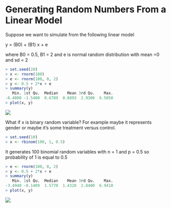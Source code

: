 # Generating Random Numbers From a Linear Model

Suppose we want to simulate from the following linear model

y = (B0) + (B1) x + e

where B0 = 0.5, B1 = 2
and e is normal random distribution with mean =0 and sd = 2

```r
> set.seed(20)
> x <- rnorm(100)
> e <- rnorm(100, 0, 2)
> y <- 0.5 + 2*x + e
> summary(y)
   Min. 1st Qu.  Median    Mean 3rd Qu.    Max. 
-6.4080 -1.5400  0.6789  0.6893  2.9300  6.5050 
> plot(x, y)

```
![](01.png)

What if x is binary random variable? For example maybe it represents gender or maybe it’s some treatment versus control.

```r
> set.seed(10)
> x <- rbinom(100, 1, 0.5)

```
It generates 100 binomial random variables with n = 1 and p = 0.5 so probability of 1 is equal to 0.5

```r
> e <- rnorm(100, 0, 2)
> y <- 0.5 + 2*x + e
> summary(y)
   Min. 1st Qu.  Median    Mean 3rd Qu.    Max. 
-3.4940 -0.1409  1.5770  1.4320  2.8400  6.9410 
> plot(x, y)

```
![](02.png)